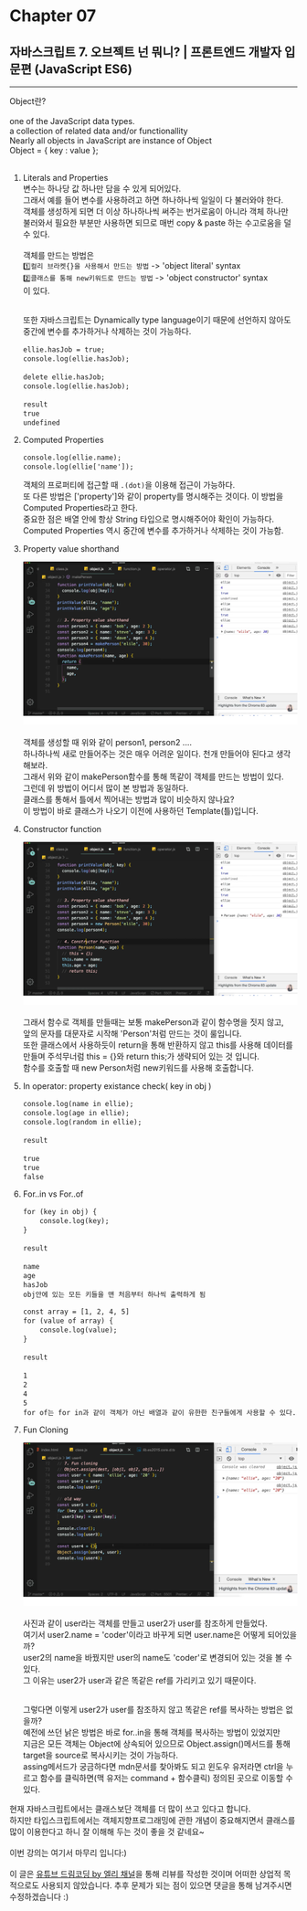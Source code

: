 # Chapter 07

## 자바스크립트 7. 오브젝트 넌 뭐니? | 프론트엔드 개발자 입문편 (JavaScript ES6)

---

Object란?<br><br>
one of the JavaScript data types.<br>
a collection of related data and/or functionallity<br>
Nearly all objects in JavaScript are instance of Object<br>
Object = { key : value };<br><br>

1. Literals and Properties<br>
   변수는 하나당 값 하나만 담을 수 있게 되어있다.<br>그래서 예를 들어 변수를 사용하려고 하면 하나하나씩 일일이 다 불러와야 한다.<br>객체를 생성하게 되면 더 이상 하나하나씩 써주는 번거로움이 아니라 객체 하나만 불러와서 필요한 부분만 사용하면 되므로 매번 copy & paste 하는 수고로움을 덜 수 있다.<br><br>
   객체를 만드는 방법은<br>`1️⃣컬리 브라켓{}을 사용해서 만드는 방법` -> 'object literal' syntax<br>`2️⃣클래스를 통해 new키워드로 만드는 방법` -> 'object constructor' syntax<br>이 있다.<br><br>

   또한 자바스크립트는 Dynamically type language이기 때문에 선언하지 않아도 중간에 변수를 추가하거나 삭제하는 것이 가능하다.<br>

   ```
   ellie.hasJob = true;
   console.log(ellie.hasJob);

   delete ellie.hasJob;
   console.log(ellie.hasJob);

   result
   true
   undefined
   ```

2. Computed Properties<br>

   ```
   console.log(ellie.name);
   console.log(ellie['name']);
   ```

   객체의 프로퍼티에 접근할 때 `.(dot)`을 이용해 접근이 가능하다.<br>또 다른 방법은 ['property']와 같이 property를 명시해주는 것이다. 이 방법을 Computed Properties라고 한다.<br>중요한 점은 배열 안에 항상 String 타입으로 명시해주어야 확인이 가능하다.<br>Computed Properties 역시 중간에 변수를 추가하거나 삭제하는 것이 가능함.<br>

3. Property value shorthand

   ![Chapter7-1](./Chapter7-1.png)<br><br>
   객체를 생성할 때 위와 같이 person1, person2 ....<br>하나하나씩 새로 만들어주는 것은 매우 어려운 일이다. 천개 만들어야 된다고 생각해보라.<br>그래서 위와 같이 makePerson함수를 통해 똑같이 객체를 만드는 방법이 있다.<br>그런데 위 방법이 어디서 많이 본 방법과 동일하다.<br>클래스를 통해서 틀에서 찍어내는 방법과 많이 비슷하지 않나요?<br>이 방법이 바로 클래스가 나오기 이전에 사용하던 Template(틀)입니다.<br>

4. Constructor function

   ![Chapter7-2](./Chapter7-2.png)<br><br>
   그래서 함수로 객체를 만들때는 보통 makePerson과 같이 함수명을 짓지 않고,<br>앞의 문자를 대문자로 시작해 'Person'처럼 만드는 것이 룰입니다.<br>또한 클래스에서 사용하듯이 return을 통해 반환하지 않고 this를 사용해 데이터를 만들며 주석무너럼 this = {}와 return this;가 생략되어 있는 것 입니다.<br>함수를 호출할 때 new Person처럼 new키워드를 사용해 호출합니다.<br>

5. In operator: property existance check( key in obj )<br>

   ```
   console.log(name in ellie);
   console.log(age in ellie);
   console.log(random in ellie);

   result

   true
   true
   false
   ```

6. For..in vs For..of<br>

   ```
   for (key in obj) {
       console.log(key);
   }

   result

   name
   age
   hasJob
   obj안에 있는 모든 키들을 맨 처음부터 하나씩 출력하게 됨
   ```

   ```
   const array = [1, 2, 4, 5]
   for (value of array) {
       console.log(value);
   }

   result

   1
   2
   4
   5
   for of는 for in과 같이 객체가 아닌 배열과 같이 유한한 친구들에게 사용할 수 있다.
   ```

7. Fun Cloning

   ![Chapter7-3](./Chapter7-3.png)<br><br>
   사진과 같이 user라는 객체를 만들고 user2가 user를 참조하게 만들었다.<br>여기서 user2.name = 'coder'이라고 바꾸게 되면 user.name은 어떻게 되어있을까?<br>user2의 name을 바꿨지만 user의 name도 'coder'로 변경되어 있는 것을 볼 수 있다.<br>그 이유는 user2가 user과 같은 똑같은 ref를 가리키고 있기 때문이다.<br><br>

   그렇다면 이렇게 user2가 user를 참조하지 않고 똑같은 ref를 복사하는 방법은 없을까?<br>예전에 쓰던 낡은 방법은 바로 for..in을 통해 객체를 복사하는 방법이 있었지만<br>지금은 모든 객체는 Object에 상속되어 있으므로 Object.assign()메서드를 통해 target을 source로 복사시키는 것이 가능하다.<br>assing메서드가 궁금하다면 mdn문서를 찾아봐도 되고 윈도우 유저라면 ctrl을 누르고 함수를 클릭하면(맥 유저는 command + 함수클릭) 정의된 곳으로 이동할 수 있다.<br>

현재 자바스크립트에서는 클래스보단 객체를 더 많이 쓰고 있다고 합니다.<br>하지만 타입스크립트에서는 객체지향프로그래밍에 관한 개념이 중요해지면서 클래스를 많이 이용한다고 하니 잘 이해해 두는 것이 좋을 것 같네요~<br><br>
이번 강의는 여기서 마무리 입니다:)<br><br>
이 글은 [유튜브 드림코딩 by 엘리 채널](https://www.youtube.com/watch?v=tJieVCgGzhs&list=PLv2d7VI9OotTVOL4QmPfvJWPJvkmv6h-2&index=7)을 통해 리뷰를 작성한 것이며 어떠한 상업적 목적으로도 사용되지 않았습니다. 추후 문제가 되는 점이 있으면 댓글을 통해 남겨주시면 수정하겠습니다 :)
